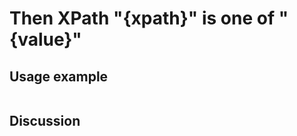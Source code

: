 
Then XPath "{xpath}" is one of "{value}"
=============================================================================================================

Usage example
-------------

```
```

Discussion
----------

